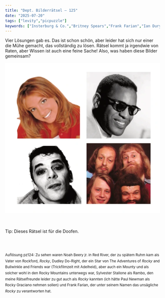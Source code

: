 ```yaml
---
title: "Dept. Bilderrätsel – 125"
date: "2025-07-20"
tags: ["levity","picpuzzle"]
keywords: ["Insterburg & Co.","Britney Spears","Frank Farian","Ian Dury","Ray Charles","Sylvester Stallone"]
---
```

Vier Lösungen gab es. Das ist schon schön, aber leider hat sich nur einer die Mühe gemacht, das vollständig zu lösen. Rätsel kommt ja irgendwie von Raten, aber Wissen ist auch eine feine Sache! Also, was haben diese Bilder gemeinsam? 
<br/>

<img  src="/assets/img/picpuzzle/picpuzzle125.webp" alt="Bilderrätsel125">

<br/>
<br/>
<br/>

Tip: Dieses Rätsel ist für die Doofen.

<br/>
<br/>

<sup>Auflösung pz124: Zu sehen waren Noah Beery jr. in Red River, der zu spätem Ruhm kam als Vater von Rockford, <i>Rocky</i>, Dudley Do-Right, der ein Star von The Adventures of <i>Rocky</i> and Bullwinkle and Friends war (Trickfilmzeit mit Adelheid), aber auch ein Mounty und als solcher wohl in den Rocky Mountains unterwegs war, Sylvester Stallone als Rambo, den meine Rätselfreunde leider zu gut auch als <i>Rocky</i> kannten (ich hätte Paul Newman als Rocky Graciano nehmen sollen) und Frank Farian, der unter seinem Namen das unsägliche <i>Rocky</i> zu verantworten hat.</sup>
